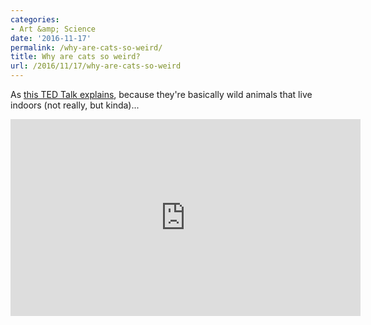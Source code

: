 ```yaml
---
categories:
- Art &amp; Science
date: '2016-11-17'
permalink: /why-are-cats-so-weird/
title: Why are cats so weird?
url: /2016/11/17/why-are-cats-so-weird
---
```


As [this TED Talk explains](https://www.youtube.com/watch?v=sI8NsYIyQ2A), because they're basically wild animals that live indoors (not really, but kinda)...

<iframe width="560" height="315" src="https://www.youtube.com/embed/sI8NsYIyQ2A?rel=0" frameborder="0" allowfullscreen></iframe>